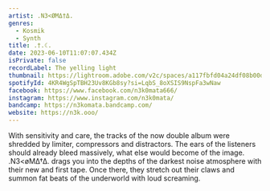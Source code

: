 ```yaml
---
artist: .N3<ØMΔ†Δ.
genres:
  - Kosmik
  - Synth
title: .†.☾.
date: 2023-06-10T11:07:07.434Z
isPrivate: false
recordLabel: The yelling light
thumbnail: https://lightroom.adobe.com/v2c/spaces/a117fbfd04a24df08b00dc7343422215/assets/7fb5c49c98a7d7fbc70963da5d58d262/revisions/2c1917c150fe40328e0f986255e558ee/renditions/671f79ac173c07a32c490bacf703b182
spotifyId: 4KR4WgSpTBH23Uv8KGb8sy?si=LqbS_8oXSIS9NspFa3wNaw
facebook: https://www.facebook.com/n3k0mata666/
instagram: https://www.instagram.com/n3k0mata/
bandcamp: https://n3komata.bandcamp.com/
website: https://n3k.ooo/
---
```

With sensitivity and care, the tracks of the now double album were shredded by limiter, compressors and distractors. The ears of the listeners should already bleed massively, what else would become of the image.\
.N3<øMΔ†Δ. drags you into the depths of the darkest noise atmosphere with their new and first tape. Once there, they stretch out their claws and summon fat beats of the underworld with loud screaming.